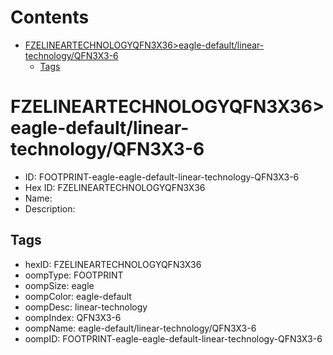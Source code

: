 



Contents
========

* [FZELINEARTECHNOLOGYQFN3X36>eagle-default/linear-technology/QFN3X3-6](#fzelineartechnologyqfn3x36eagle-defaultlinear-technologyqfn3x3-6)
	* [Tags](#tags)

# FZELINEARTECHNOLOGYQFN3X36>eagle-default/linear-technology/QFN3X3-6

- ID: FOOTPRINT-eagle-eagle-default-linear-technology-QFN3X3-6
- Hex ID: FZELINEARTECHNOLOGYQFN3X36
- Name: 
- Description: 

## Tags

- hexID: FZELINEARTECHNOLOGYQFN3X36
- oompType: FOOTPRINT
- oompSize: eagle
- oompColor: eagle-default
- oompDesc: linear-technology
- oompIndex: QFN3X3-6
- oompName: eagle-default/linear-technology/QFN3X3-6
- oompID: FOOTPRINT-eagle-eagle-default-linear-technology-QFN3X3-6
